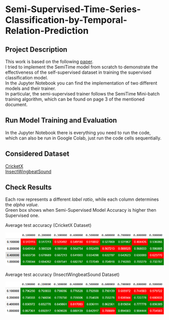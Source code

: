 # Semi-Supervised-Time-Series-Classification-by-Temporal-Relation-Prediction
## Project Description
This work is based on the following [paper](https://haoyfan.github.io/papers/SemiTime_ICASSP2021.pdf).<br /> 
I tried to implement the SemiTime model from scratch to demonstrate the effectiveness of the self-supervised dataset in training the supervised classification model.<br />
In the Jupyter Notebook you can find the implementation of two different models and their trainer. <br />
In particular, the semi-supervised trainer follows the SemiTime Mini-batch training algorithm, which can be found on page 3 of the mentioned document.
## Run Model Training and Evaluation
In the Jupyter Notebook there is everything you need to run the code, which can also be run in Google Colab, just run the code cells sequentially.
## Considered Dataset
[CricketX](https://github.com/haoyfan/SemiTime/tree/main/datasets/CricketX)<br />
[InsectWingbeatSound](https://github.com/haoyfan/SemiTime/tree/main/datasets/InsectWingbeatSound) 
## Check Results
Each row represents a different _label ratio_, while each column determines the _alpha value_. <br />
Green box shows when Semi-Supervised Model Accuracy is higher then Supervised one.
 
Average test accuracy (CricketX Dataset)<br />

![CricketX](https://raw.githubusercontent.com/AlessandroPaglialunga1997/Semi-Supervised-Time-Series-Classification-by-Temporal-Relation-Prediction/main/Accuracy%20using%20Semi-Supervised%20Model%20on%20CricketX.png) <br />
<br />
Average test accuracy (InsectWingbeatSound Dataset) <br />

![InsectWingbeatSound](https://raw.githubusercontent.com/AlessandroPaglialunga1997/Semi-Supervised-Time-Series-Classification-by-Temporal-Relation-Prediction/main/Accuracy%20on%20InsectWingbeatSound.png)<br />
